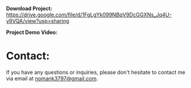 **Download Project:** https://drive.google.com/file/d/1FgLgYk099NBqV9DcGGXNs_Jq4U-y9VQA/view?usp=sharing

**Project Demo Video:**

# Contact:
If you have any questions or inquiries, please don't hesitate to contact me via email at nomank3797@gmail.com.
